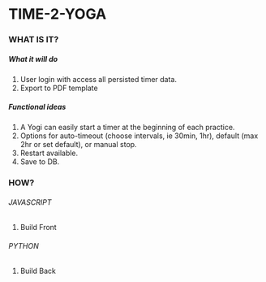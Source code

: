 # TIME-2-YOGA

### WHAT IS IT?

##### What it will do
1. User login with access all persisted timer data.
2. Export to PDF template

##### Functional ideas
1. A Yogi can easily start a timer at the beginning of each practice. 
2. Options for auto-timeout (choose intervals, ie 30min, 1hr), default (max 2hr or set default), or manual stop.
3. Restart available.
4. Save to DB.

### HOW?

###### JAVASCRIPT
1. Build Front
###### PYTHON 
1. Build Back


